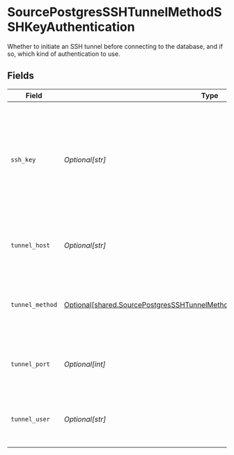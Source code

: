 # SourcePostgresSSHTunnelMethodSSHKeyAuthentication

Whether to initiate an SSH tunnel before connecting to the database, and if so, which kind of authentication to use.


## Fields

| Field                                                                                                                                                                      | Type                                                                                                                                                                       | Required                                                                                                                                                                   | Description                                                                                                                                                                | Example                                                                                                                                                                    |
| -------------------------------------------------------------------------------------------------------------------------------------------------------------------------- | -------------------------------------------------------------------------------------------------------------------------------------------------------------------------- | -------------------------------------------------------------------------------------------------------------------------------------------------------------------------- | -------------------------------------------------------------------------------------------------------------------------------------------------------------------------- | -------------------------------------------------------------------------------------------------------------------------------------------------------------------------- |
| `ssh_key`                                                                                                                                                                  | *Optional[str]*                                                                                                                                                            | :heavy_check_mark:                                                                                                                                                         | OS-level user account ssh key credentials in RSA PEM format ( created with ssh-keygen -t rsa -m PEM -f myuser_rsa )                                                        |                                                                                                                                                                            |
| `tunnel_host`                                                                                                                                                              | *Optional[str]*                                                                                                                                                            | :heavy_check_mark:                                                                                                                                                         | Hostname of the jump server host that allows inbound ssh tunnel.                                                                                                           |                                                                                                                                                                            |
| `tunnel_method`                                                                                                                                                            | [Optional[shared.SourcePostgresSSHTunnelMethodSSHKeyAuthenticationTunnelMethod]](undefined/models/shared/sourcepostgressshtunnelmethodsshkeyauthenticationtunnelmethod.md) | :heavy_check_mark:                                                                                                                                                         | Connect through a jump server tunnel host using username and ssh key                                                                                                       |                                                                                                                                                                            |
| `tunnel_port`                                                                                                                                                              | *Optional[int]*                                                                                                                                                            | :heavy_minus_sign:                                                                                                                                                         | Port on the proxy/jump server that accepts inbound ssh connections.                                                                                                        | 22                                                                                                                                                                         |
| `tunnel_user`                                                                                                                                                              | *Optional[str]*                                                                                                                                                            | :heavy_check_mark:                                                                                                                                                         | OS-level username for logging into the jump server host.                                                                                                                   |                                                                                                                                                                            |